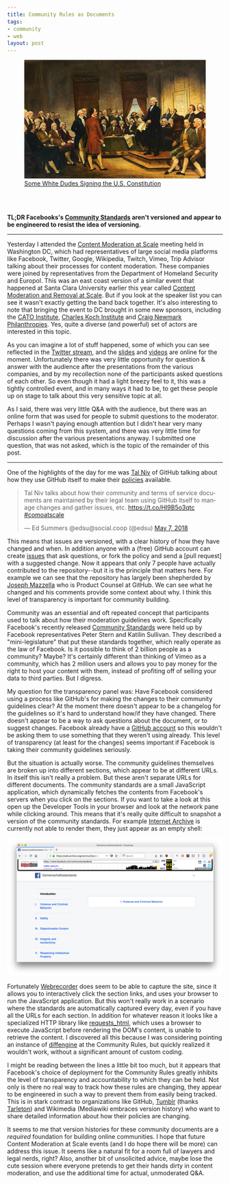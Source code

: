 ```yaml
---
title: Community Rules as Documents
tags:
- community
- web
layout: post
---
```



<figure>
  <a href="https://en.wikipedia.org/wiki/Constitution#/media/File:Washington_Constitutional_Convention_1787.jpg"><img src="/images/constitution.jpg" class="img-responsive"></a>
  <figcaption><a href="">Some White Dudes Signing the U.S.  Constitution</a></figcaption>
</figure>

<br>
<br>

**TL;DR Facebooks's [Community Standards] aren't versioned and appear to be
engineered to resist the idea of versioning.**

---

Yesterday I attended the [Content Moderation at Scale] meeting held in
Washington DC, which had representatives of large social media platforms like
Facebook, Twitter, Google, Wikipedia, Twitch, Vimeo, Trip Advisor talking about
their processes for content moderation. These companies were joined by
representatives from the Department of Homeland Security and Europol. This was
an east coast version of a similar event that happened at Santa Clara University
earlier this year called [Content Moderation and Removal at Scale]. But if you
look at the speaker list you can see it wasn't exactly getting the band back
together. It's also interesting to note that bringing the event to DC brought in
some new sponsors, including the [CATO Institute], [Charles Koch Institute] and
[Craig Newmark Philanthropies]. Yes, quite a diverse (and powerful) set of
actors are interested in this topic.

As you can imagine a lot of stuff happened, some of which you can see reflected
in the [Twitter stream], and the [slides] and [videos] are online for the
moment. Unfortunately there was very little opportunity for question & answer
with the audience after the presentations from the various companies, and by my
recollection none of the participants asked questions of each other. So even
though it had a light breezy feel to it, this was a tightly controlled event,
and in many ways it had to be, to get these people up on stage to talk about
this very sensitive topic at all.

As I said, there was very little Q&amp;A with the audience, but there was an
online form that was used for people to submit questions to the moderator.
Perhaps I wasn't paying enough attention but I didn't hear very many questions
coming from this system, and there was very little time for discussion after the
various presentations anyway. I submitted one question, that was not asked,
which is the topic of the remainder of this post.

---

One of the highlights of the day for me was [Tal Niv] of GitHub talking about
how they use GitHub itself to make their [policies] available.

<blockquote class="twitter-tweet" data-lang="en"><p lang="en" dir="ltr">Tal Niv
talks about how their community and terms of service documents are maintained by
their legal team using GitHub itself to manage changes and gather issues, etc.
<a href="https://t.co/Hl9B5o3qtc">https://t.co/Hl9B5o3qtc</a> <a
href="https://twitter.com/hashtag/comoatscale?src=hash&amp;ref_src=twsrc%5Etfw">#comoatscale</a></p>&mdash;
Ed Summers @edsu@social.coop (@edsu) <a
href="https://twitter.com/edsu/status/993517767340036097?ref_src=twsrc%5Etfw">May
7, 2018</a></blockquote> <script async
src="https://platform.twitter.com/widgets.js" charset="utf-8"></script>

This means that issues are versioned, with a clear history of how they have
changed and when. In addition anyone with a (free) GitHub account can create
[issues] that ask questions, or fork the policy and send a [pull request] with a
suggested change. Now it appears that only 7 people have actually contributed to
the repository--but it is the principle that matters here. For example we can
see that the repository has largely been shepherded by [Joseph Mazzella] who is
Product Counsel at GitHub.  We can see what he changed and his comments provide
some context about why. I think this level of transparency is important for
community building.

Community was an essential and oft repeated concept that participants used to
talk about how their moderation guidelines work. Specifically Facebook's
recently released [Community Standards] were held up by Facebook representatives
Peter Stern and Katilin Sullivan. They described a "mini-legislature" that put
these standards together, which really operate as the law of Facebook. Is it
possible to think of 2 billion people as a community? Maybe? It's certainly
different than thinking of Vimeo as a community, which has 2 million users and
allows you to pay money for the right to host your content with them, instead of
profiting off of selling your data to third parties. But I digress.

My question for the transparency panel was: Have Facebook considered using a
process like GitHub's for making the changes to their community guidelines
clear? At the moment there doesn't appear to be a changelog for the guidelines
so it's hard to understand how/if they have changed. There doesn't appear to be
a way to ask questions about the document, or to suggest changes. Facebook
already have a [GitHub account] so this wouldn't be asking them to use something
that they weren't using already. This level of transparency (at least for the
changes) seems important if Facebook is taking their community guidelines
seriously.

But the situation is actually worse. The community guidelines themselves are
broken up into different sections, which appear to be at different URLs. In
itself this isn't really a problem. But these aren't separate URLs for different
documents. The community standards are a small JavaScript application, which
dynamically fetches the contents from Facebook's servers when you click on the
sections. If you want to take a look at this open up the Developer Tools in your
browser and look at the network pane while clicking around. This means that it's
really quite difficult to snapshot a version of the community standards.  For
example [Internet Archive] is currently not able to render them, they just
appear as an empty shell:

<a href="https://web.archive.org/communitystandards/introduction/"><img
class="img-responsive" src="/images/facebook-community.png"></a>

Fortunately [Webrecorder] does seem to be able to capture the site, since it
allows you to interactively click the section links, and uses your browser to
run the JavaScript application. But this won't really work in a scenario where
the standards are automatically captured every day, even if you have all the
URLs for each section. In addition for whatever reason it looks like a
specialized HTTP library like [requests_html], which uses a browser to execute
JavaScript before rendering the DOM's content, is unable to retrieve the
content. I discovered all this because I was considering pointing an instance of
[diffengine] at the Community Rules, but quickly realized it wouldn't work,
without a significant amount of custom coding.

I might be reading between the lines a little bit too much, but it appears that
Facebook's choice of deployment for the Community Rules greatly inhibits the
level of transparency and accountability to which they can be held. Not only is
there no real way to track how these rules are changing, they appear to be
engineered in such a way to prevent them from easily being tracked. This is in
stark contrast to organizations like GitHub, [Tumblr] (thanks [Tarleton]) and
Wikimedia (Mediawiki embraces version history) who want to share detailed
information about how their policies are changing.

It seems to me that version histories for these community documents are a
*required* foundation for building online communities. I hope that future
Content Moderation at Scale events (and I do hope there will be more) can
address this issue. It seems like a natural fit for a room full of lawyers and
legal nerds, right? Also, another bit of unsolicited advice, maybe lose the cute
session where everyone pretends to get their hands dirty in content moderation,
and use the additional time for actual, unmoderated Q&amp;A.

[Content Moderation at Scale]: http://comoatscale.com/
[Content Moderation and Removal at Scale]: http://law.scu.edu/event/content-moderation-removal-at-scale/
[CATO Institute]: https://en.wikipedia.org/wiki/Cato_Institute
[Charles Koch Institute]: https://en.wikipedia.org/wiki/Charles_Koch_Institute
[Craig Newmark Philanthropies]: https://en.wikipedia.org/wiki/Craig_Newmark 
[Twitter stream]: https://twitter.com/search?q=%23comoatscale
[videos]: https://livestream.com/internetsociety/comoatscale
[slides]: http://comoatscale.com/conference-presentations/
[policies]: https://github.com/github/site-policy
[issues]: https://github.com/github/site-policy/issues?q=is%3Aissue+is%3Aclosed
[Joseph Mazzella]: https://www.linkedin.com/in/jmazzella/
[Tal Niv]: https://twitter.com/talniv
[Internet Archive]: https://web.archive.org/web/*/https://www.facebook.com/communitystandards/
[GitHub account]: https://github.com/facebook/
[recently released guidelines]: https://www.facebook.com/communitystandards/
[Webrecorder]: https://webrecorder.io
[requests_html]: https://github.com/kennethreitz/requests-html
[diffengine]: https://github.com/docnow/diffengine
[Tarleton]: https://twitter.com/TarletonG/status/993580027131367425
[Tumblr]: https://github.com/tumblr/policy
[Community Standards]: https://www.facebook.com/communitystandards/
